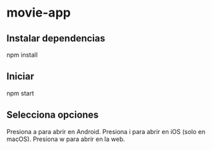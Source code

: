 # movie-app

## Instalar dependencias

npm install

## Iniciar

npm start

## Selecciona opciones

Presiona a para abrir en Android.
Presiona i para abrir en iOS (solo en macOS).
Presiona w para abrir en la web.
